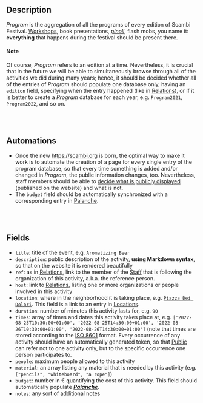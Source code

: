 ## Description

*Program* is the aggregation of all the programs of every edition of Scambi Festival. [Workshops][lab], book presentations, *[pinoli]*, flash mobs, you name it: **everything** that happens during the festival should be present there.

#### Note

Of course, *Program* refers to an edition at a time. Nevertheless, it is crucial that in the future we will be able to simultaneously browse through all of the activities we did during many years; hence, it should be decided whether all of the entries of *Program* should populate one database only, having an `edition` field, specifying when the entry happened (like in [Relations]), or if it is better to create a *Program* database for each year, e.g. `Program2021`, `Program2022`, and so on.

<br>
<br>

## Automations

- Once the new <https://scambi.org> is born, the optimal way to make it work is to automate the creation of a page for every single entry of the program database, so that every time something is added and/or changed in *Program*, the public information changes, too. Nevertheless, staff members should be able to <u>decide what is publicly displayed</u> (published on the website) and what is not.
- The `budget` field should be automatically synchronized with a corresponding entry in [Palanche].

<br>
<br>

## Fields

- `title`: title of the event, e.g. `Aromatizing Beer`
- `description`: public description of the activity, **using Markdown syntax**, so that on the website it is rendered beautifully
- `ref`: as in [Relations], link to the member of the [Staff] that is following the organization of this activity, a.k.a. the reference person.
- `host`: link to [Relations], listing one or more organizations or people involved in this activity
- `location`: where in the neighborhood it is taking place, e.g. [`Piazza Dei Dolori`](https://www.openstreetmap.org/way/327173881 '“Piazza dei Dolori„ on OpenStreetMap'). This field is a link to an entry in [Locations].
- `duration`: number of minutes this activity lasts for, e.g. `90`
- `times`: array of times and dates this activity takes place at, e.g. `['2022-08-25T10:30:00+01:00', '2022-08-25T14:30:00+01:00', '2022-08-26T10:30:00+01:00', '2022-08-26T14:30:00+01:00']` (note that times are stored according to the [ISO 8601](https://en.wikipedia.org/wiki/ISO_8601 'ISO 8601 on Wikipedia') format. Every occurrence of any activity should have an automatically generated token, so that [Public] can refer not to one activity only, but to the specific occurrence one person participates to.
- `people`: maximum people allowed to this activity
- `material`: an array listing any material that is needed by this activity (e.g. `["pencils", "whiteboard", "a rope"]`)
- `budget`: number in € quantifying the cost of this activity. This field should automatically populate [**<i lang='it'>Palanche</i>**][Palanche].
- `notes`: any sort of additional notes

[Scambi]: https://scambi.org 'Scambi Festival official website'
[Relations]: Relations.md
[Program]: Program.md
[Ideas]: Ideas.md
[Libro Soci]: LibroSoci.md
[Staff]: Staff.md
[Palanche]: Palanche.md
[Dissolvenze]: Dissolvenze.md
[Public]: Public.md
[Newsletter]: Newsletter.md
[Locations]: Locations.md
[lab]: https://scambi.org/laboratori
[pinoli]: https://scambi.org/pinoli
